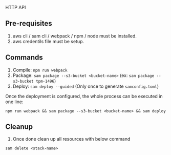 HTTP API

## Pre-requisites

1. aws cli / sam cli / webpack / npm / node must be installed.
2. aws credentils file must be setup.

## Commands

1. Compile: `npm run webpack`
2. Package: `sam package --s3-bucket <bucket-name>` (ex: `sam package --s3-bucket tpm-1496`)
3. Deploy: `sam deploy --guided`   (Only once to generate `samconfig.toml`)

Once the deployment is configured, the whole process can be executed in one line:

```
npm run webpack && sam package --s3-bucket <bucket-name> && sam deploy
```

## Cleanup

1. Once done clean up all resources with below command

`sam delete <stack-name>`
